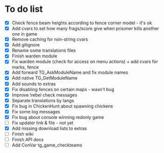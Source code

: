 To do list
==========

- [x] Check fence beam heights according to fence corner model - it's ok
- [x] Add cvars to set how many frags/score give when prisoner kills another one in game
- [x] Remove caching for non-string cvars
- [x] Add gitignore
- [x] Rename some translations files
- [x] Finish warden module
- [x] Fix warden module (check for access on menu actions) + add cvars for marks, fence
- [x] Add forward TG_AskModuleName and fix module names
- [x] Add native TG_GetModuleName
- [x] Add sounds to extras
- [x] Fix disabling fences on certain maps - wasn't bug
- [x] Improve !rebel check messages
- [x] Separate translations by langs
- [x] Fix bug in ChickenHunt about spawning chickens
- [x] Fix some log messages
- [x] Fix bug about console winning redonly game
- [ ] Fix updater link & file - not yet
- [x] Add missing download lists to extras
- [ ] Finish wiki
- [ ] Finish API docs
- [ ] Add ConVar tg_game_checkteams
